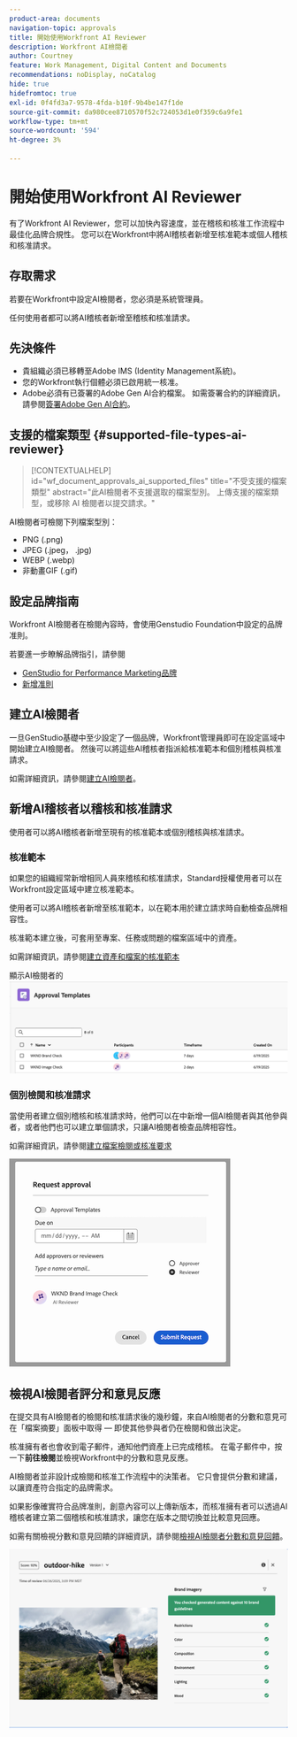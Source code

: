```yaml
---
product-area: documents
navigation-topic: approvals
title: 開始使用Workfront AI Reviewer
description: Workfront AI檢閱者
author: Courtney
feature: Work Management, Digital Content and Documents
recommendations: noDisplay, noCatalog
hide: true
hidefromtoc: true
exl-id: 0f4fd3a7-9578-4fda-b10f-9b4be147f1de
source-git-commit: da980cee8710570f52c724053d1e0f359c6a9fe1
workflow-type: tm+mt
source-wordcount: '594'
ht-degree: 3%

---
```


# 開始使用Workfront AI Reviewer

有了Workfront AI Reviewer，您可以加快內容速度，並在稽核和核准工作流程中最佳化品牌合規性。 您可以在Workfront中將AI稽核者新增至核准範本或個人稽核和核准請求。

## 存取需求

若要在Workfront中設定AI檢閱者，您必須是系統管理員。

任何使用者都可以將AI稽核者新增至稽核和核准請求。


## 先決條件

* 貴組織必須已移轉至Adobe IMS (Identity Management系統)。
* 您的Workfront執行個體必須已啟用統一核准。
* Adobe必須有已簽署的Adobe Gen AI合約檔案。
如需簽署合約的詳細資訊，請參閱[簽署Adobe Gen AI合約](/help/quicksilver/workfront-basics/ai-assistant/ai-assistant-overview.md#sign-the-adobe-gen-ai-agreement)。


## 支援的檔案類型 {#supported-file-types-ai-reviewer}

>[!CONTEXTUALHELP]
>id="wf_document_approvals_ai_supported_files"
>title="不受支援的檔案類型"
>abstract="此AI檢閱者不支援選取的檔案型別。 上傳支援的檔案類型，或移除 AI 檢閱者以提交請求。"

AI檢閱者可檢閱下列檔案型別：

* PNG (.png)
* JPEG (.jpeg， .jpg)
* WEBP (.webp)
* 非動畫GIF (.gif)

## 設定品牌指南

Workfront AI檢閱者在檢閱內容時，會使用Genstudio Foundation中設定的品牌准則。

若要進一步瞭解品牌指引，請參閱

* [GenStudio for Performance Marketing品牌](https://experienceleague.adobe.com/zh-hant/docs/genstudio-for-performance-marketing/user-guide/guidelines/brands)
* [新增准則](https://experienceleague.adobe.com/zh-hant/docs/genstudio-for-performance-marketing/user-guide/guidelines/add-guidelines)


## 建立AI檢閱者

一旦GenStudio基礎中至少設定了一個品牌，Workfront管理員即可在設定區域中開始建立AI檢閱者。 然後可以將這些AI稽核者指派給核准範本和個別稽核與核准請求。

如需詳細資訊，請參閱[建立AI檢閱者](/help/quicksilver/review-and-approve-work/document-reviews-and-approvals/set-up-ai-reviewer.md)。

## 新增AI稽核者以稽核和核准請求

使用者可以將AI稽核者新增至現有的核准範本或個別稽核與核准請求。

### 核准範本

如果您的組織經常新增相同人員來稽核和核准請求，Standard授權使用者可以在Workfront設定區域中建立核准範本。

使用者可以將AI稽核者新增至核准範本，以在範本用於建立請求時自動檢查品牌相容性。

核准範本建立後，可套用至專案、任務或問題的檔案區域中的資產。

如需詳細資訊，請參閱[建立資產和檔案的核准範本](/help/quicksilver/review-and-approve-work/document-reviews-and-approvals/manage-document-approvals/create-approval-template.md)

顯示AI檢閱者的![範本清單](assets/ai-review-templates.png)

### 個別檢閱和核准請求

當使用者建立個別稽核和核准請求時，他們可以在中新增一個AI檢閱者與其他參與者，或者他們也可以建立單個請求，只讓AI檢閱者檢查品牌相容性。

如需詳細資訊，請參閱[建立檔案檢閱或核准要求](/help/quicksilver/review-and-approve-work/document-reviews-and-approvals/manage-document-approvals/create-a-document-approval.md)


![AI稽核者已新增至個別核准請求](assets/ad-ai-reviewer-to-request.png)

## 檢視AI檢閱者評分和意見反應

在提交具有AI檢閱者的檢閱和核准請求後的幾秒鐘，來自AI檢閱者的分數和意見可在「檔案摘要」面板中取得 — 即使其他參與者仍在檢閱和做出決定。

核准擁有者也會收到電子郵件，通知他們資產上已完成稽核。 在電子郵件中，按一下&#x200B;**前往檢閱**&#x200B;並檢視Workfront中的分數和意見反應。

AI檢閱者並非設計成檢閱和核准工作流程中的決策者。 它只會提供分數和建議，以讓資產符合指定的品牌需求。

如果影像確實符合品牌准則，創意內容可以上傳新版本，而核准擁有者可以透過AI稽核者建立第二個稽核和核准請求，讓您在版本之間切換並比較意見回應。

如需有關檢視分數和意見回饋的詳細資訊，請參閱[檢視AI檢閱者分數和意見回饋](/help/quicksilver/review-and-approve-work/document-reviews-and-approvals/view-ai-reviewer-feedback.md)。


![AI檢閱者意見](assets/ai-reviewer-feedback.png)


